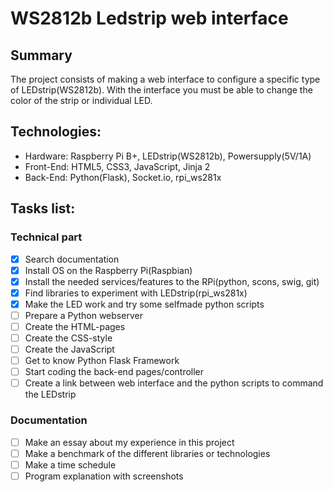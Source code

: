 # WS2812b Ledstrip web interface
## Summary
The project consists of making a web interface to configure a specific type of LEDstrip(WS2812b).
With the interface you must be able to change the color of the strip or individual LED.

## Technologies:
* Hardware: Raspberry Pi B+, LEDstrip(WS2812b), Powersupply(5V/1A)
* Front-End: HTML5, CSS3, JavaScript, Jinja 2
* Back-End: Python(Flask), Socket.io, rpi_ws281x

## Tasks list:

### Technical part
- [x] Search documentation
- [x] Install OS on the Raspberry Pi(Raspbian)
- [x] Install the needed services/features to the RPi(python, scons, swig, git)
- [x] Find libraries to experiment with LEDstrip(rpi_ws281x)
- [x] Make the LED work and try some selfmade python scripts
- [ ] Prepare a Python webserver
- [ ] Create the HTML-pages
- [ ] Create the CSS-style
- [ ] Create the JavaScript
- [ ] Get to know Python Flask Framework
- [ ] Start coding the back-end pages/controller
- [ ] Create a link between web interface and the python scripts to command the LEDstrip

### Documentation
- [ ] Make an essay about my experience in this project
- [ ] Make a benchmark of the different libraries or technologies
- [ ] Make a time schedule
- [ ] Program explanation with screenshots
